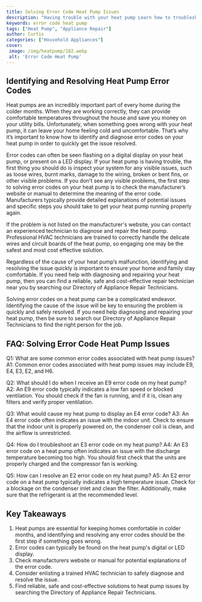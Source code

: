 ```yaml
---
title: Solving Error Code Heat Pump Issues
description: "Having trouble with your heat pump Learn how to troubleshoot your heat pump and determine the cause of error codes Get solutions on how to fix common heat pump problems and keep your home warm"
keywords: error code heat pump
tags: ["Heat Pump", "Appliance Repair"]
author: Curtis
categories: ["Household Appliances"]
cover: 
 image: /img/heatpump/182.webp
 alt: 'Error Code Heat Pump'
---
```

## Identifying and Resolving Heat Pump Error Codes

Heat pumps are an incredibly important part of every home during the colder months. When they are working correctly, they can provide comfortable temperatures throughout the house and save you money on your utility bills. Unfortunately, when something goes wrong with your heat pump, it can leave your home feeling cold and uncomfortable. That’s why it’s important to know how to identify and diagnose error codes on your heat pump in order to quickly get the issue resolved.

Error codes can often be seen flashing on a digital display on your heat pump, or present on a LED display. If your heat pump is having trouble, the first thing you should do is inspect your system for any visible issues, such as loose wires, burnt marks, damage to the wiring, broken or bent fins, or other visible problems. If you don’t see any visible problems, the first step to solving error codes on your heat pump is to check the manufacturer’s website or manual to determine the meaning of the error code. Manufacturers typically provide detailed explanations of potential issues and specific steps you should take to get your heat pump running properly again.

If the problem is not listed on the manufacturer's website, you can contact an experienced technician to diagnose and repair the heat pump. Professional HVAC technicians are trained to correctly handle the delicate wires and circuit boards of the heat pump, so engaging one may be the safest and most cost effective solution.

Regardless of the cause of your heat pump’s malfunction, identifying and resolving the issue quickly is important to ensure your home and family stay comfortable. If you need help with diagnosing and repairing your heat pump, then you can find a reliable, safe and cost-effective repair technician near you by searching our Directory of Appliance Repair Technicians. 

Solving error codes on a heat pump can be a complicated endeavor. Identifying the cause of the issue will be key to ensuring the problem is quickly and safely resolved. If you need help diagnosing and repairing your heat pump, then be sure to search our Directory of Appliance Repair Technicians to find the right person for the job.

## FAQ: Solving Error Code Heat Pump Issues

Q1: What are some common error codes associated with heat pump issues?
A1: Common error codes associated with heat pump issues may include E9, E4, E3, E2, and H6.

Q2: What should I do when I receive an E9 error code on my heat pump?
A2: An E9 error code typically indicates a low fan speed or blocked ventilation. You should check if the fan is running, and if it is, clean any filters and verify proper ventilation.

Q3: What would cause my heat pump to display an E4 error code?
A3: An E4 error code often indicates an issue with the indoor unit. Check to ensure that the indoor unit is properly powered on, the condenser coil is clean, and the airflow is unrestricted.

Q4: How do I troubleshoot an E3 error code on my heat pump?
A4: An E3 error code on a heat pump often indicates an issue with the discharge temperature becoming too high. You should first check that the units are properly charged and the compressor fan is working.

Q5: How can I resolve an E2 error code on my heat pump?
A5: An E2 error code on a heat pump typically indicates a high temperature issue. Check for a blockage on the condenser inlet and clean the filter. Additionally, make sure that the refrigerant is at the recommended level.

## Key Takeaways
1. Heat pumps are essential for keeping homes comfortable in colder months, and identifying and resolving any error codes should be the first step if something goes wrong. 
2. Error codes can typically be found on the heat pump's digital or LED display.
3. Check manufacturers website or manual for potential explanations of the error code.
4. Consider enlisting a trained HVAC technician to safely diagnose and resolve the issue. 
5. Find reliable, safe and cost-effective solutions to heat pump issues by searching the Directory of Appliance Repair Technicians.
